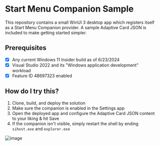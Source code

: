 # Start Menu Companion Sample

This repository contains a small WinUI 3 desktop app which registers itself as a Start Menu Companion provider.
A sample Adaptive Card JSON is included to make getting started simpler.

## Prerequisites
- [x] Any current Windows 11 Insider build as of 6/23/2024
- [x] Visual Studio 2022 and its "Windows application development" workload
- [x] Feature ID 48697323 enabled

## How do I try this?
1) Clone, build, and deploy the solution
2) Make sure the companion is enabled in the Settings app
3) Open the deployed app and configure the Adaptive Card JSON content to your liking & hit Save
4) If the companion isn't visible, simply restart the shell by ending `sihost.exe` and `explorer.exe`

![image](https://github.com/thebookisclosed/StartMenuCompanionSample/assets/13197516/e9a34481-0a1c-4436-872e-00db6de292c0)
